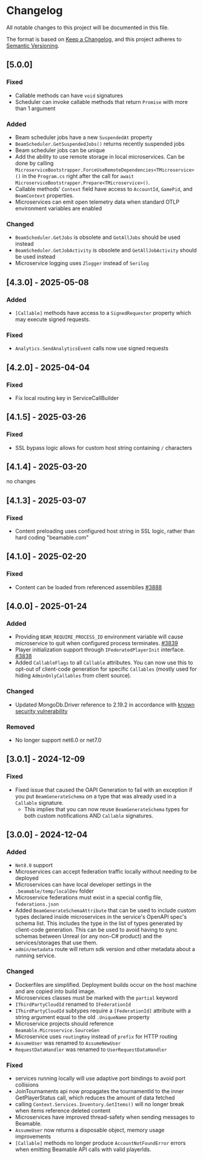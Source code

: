 # Changelog

All notable changes to this project will be documented in this file.

The format is based on [Keep a Changelog](https://keepachangelog.com/en/1.1.0/),
and this project adheres to [Semantic Versioning](https://semver.org/spec/v2.0.0.html).

## [5.0.0]

### Fixed
- Callable methods can have `void` signatures
- Scheduler can invoke callable methods that return `Promise` with more than 1 argument

### Added
- Beam scheduler jobs have a new `SuspendedAt` property
- `BeamScheduler.GetSuspendedJobs()` returns recently suspended jobs
- Beam scheduler jobs can be unique
- Add the ability to use remote storage in local microservices. Can be done by calling `MicroserviceBootstrapper.ForceUseRemoteDependencies<TMicroservice>()` in the `Program.cs` right after the call for `await MicroserviceBootstrapper.Prepare<TMicroservice>()`.
- Callable methods' `Context` field have access to `AccountId`, `GamePid`, and `BeamContext` properties.
- Microservices can emit open telemetry data when standard OTLP environment variables are enabled

### Changed
- `BeamScheduler.GetJobs` is obsolete and `GetAllJobs` should be used instead
- `BeamScheduler.GetJobActivity` is obsolete and `GetAllJobActivity` should be used instead
- Microservice logging uses `Zlogger` instead of `Serilog`

## [4.3.0] - 2025-05-08

### Added
- `[Callable]` methods have access to a `SignedRequester` property which may execute signed requests.

### Fixed
- `Analytics.SendAnalyticsEvent` calls now use signed requests 

## [4.2.0] - 2025-04-04
### Fixed
- Fix local routing key in ServiceCallBuilder

## [4.1.5] - 2025-03-26
### Fixed
- SSL bypass logic allows for custom host string containing `/` characters 

## [4.1.4] - 2025-03-20
no changes

## [4.1.3] - 2025-03-07

### Fixed
- Content preloading uses configured host string in SSL logic, rather than hard coding "beamable.com"

## [4.1.0] - 2025-02-20

### Fixed
- Content can be loaded from referenced assemblies [#3888](https://github.com/beamable/BeamableProduct/issues/3888)

## [4.0.0] - 2025-01-24

### Added
- Providing `BEAM_REQUIRE_PROCESS_ID` environment variable will cause microservice to quit when configured process terminates. [#3839](https://github.com/beamable/BeamableProduct/issues/3839)
- Player initialization support through `IFederatedPlayerInit` interface. [#3838](https://github.com/beamable/BeamableProduct/issues/3838)
- Added `CallableFlags` to all `Callable` attributes. You can now use this to opt-out of client-code generation for specific `Callables` (mostly used for hiding `AdminOnlyCallables` from client source). 

### Changed
- Updated MongoDb.Driver reference to 2.19.2 in accordance with [known security vulnerability](https://github.com/advisories/GHSA-7j9m-j397-g4wx)

### Removed
- No longer support net6.0 or net7.0

## [3.0.1] - 2024-12-09

### Fixed
- Fixed issue that caused the OAPI Generation to fail with an exception if you put `BeamGenerateSchema` on a type that was already used in a `Callable` signature.
  - This implies that you can now reuse `BeamGenerateSchema` types for both custom notifications AND `Callable` signatures.

## [3.0.0] - 2024-12-04

### Added
- `Net8.0` support
- Microservices can accept federation traffic locally without needing to be deployed
- Microservices can have local developer settings in the `.beamable/temp/localDev` folder
- Microservice federations must exist in a special config file, `federations.json`
- Added `BeamGenerateSchemaAttribute` that can be used to include custom types declared inside microservices in the service's OpenAPI spec's schema list.
  This includes the type in the list of types generated by client-code generation.
  This can be used to avoid having to sync schemas between Unreal (or any non-C# product) and the services/storages that use them.
- `admin/metadata` route will return sdk version and other metadata about a running service.

### Changed
- Dockerfiles are simplified. Deployment builds occur on the host machine and are copied into build image.
- Microservices classes must be marked with the `partial` keyword
- `IThirdPartyCloudId` renamed to `IFederationId`
- `IThirdPartyCloudId` subtypes require a `[FederationId]` attribute with a string argument equal to the old `.UniqueName` property
- Microservice projects should reference `Beamable.Microservice.SourceGen`
- Microservice uses `routingKey` instead of `prefix` for HTTP routing
- `AssumeUser` was renamed to `AssumeNewUser`
- `RequestDataHandler` was renamed to `UserRequestDataHandler`

### Fixed
- services running locally will use adaptive port bindings to avoid port collisions
- JoinTournaments api now propagates the tournamentId to the inner GetPlayerStatus call, which reduces the amount of data fetched
- calling `Context.Services.Inventory.GetItems()` will no longer break when items reference deleted content
- Microservices have improved thread-safety when sending messages to Beamable.
- `AssumeUser` now returns a disposable object, memory usage improvements
- `[Callable]` methods no longer produce `AccountNotFoundError` errors when emitting Beamable API calls with valid playerIds.
